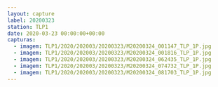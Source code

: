 ```yaml
---
layout: capture
label: 20200323
station: TLP1
date: 2020-03-23 00:00:00+00:00
capturas:
  - imagem: TLP1/2020/202003/20200323/M20200324_001147_TLP_1P.jpg
  - imagem: TLP1/2020/202003/20200323/M20200324_001816_TLP_1P.jpg
  - imagem: TLP1/2020/202003/20200323/M20200324_062435_TLP_1P.jpg
  - imagem: TLP1/2020/202003/20200323/M20200324_074732_TLP_1P.jpg
  - imagem: TLP1/2020/202003/20200323/M20200324_081703_TLP_1P.jpg
---
```

